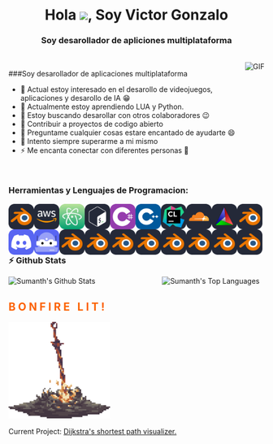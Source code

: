 <h1 align="center">Hola <img src="https://media.giphy.com/media/hvRJCLFzcasrR4ia7z/giphy.gif" width="35">, Soy Victor Gonzalo</h1>
<h3 align="center">Soy desarollador de apliciones multiplataforma</h3>

<br>

<img align="right" height="270px" alt="GIF" src="https://i.pinimg.com/originals/e4/26/70/e426702edf874b181aced1e2fa5c6cde.gif" />

###Soy desarollador de aplicaciones multiplataforma
- 🔭 Actual estoy interesado en el desarollo de videojuegos, aplicaciones y desarollo de IA :grin:
- 🌱 Actualmente estoy aprendiendo LUA y Python.
- 👯 Estoy buscando desarollar con otros colaboradores :wink:
- 🥅 Contribuir a proyectos de codigo abierto
- 💬 Preguntame cualquier cosas estare encantado de ayudarte :smile:
- 🧗 Intento siempre superarme a mi mismo
- ⚡ Me encanta conectar con diferentes personas :raised_hands:

<br>

### Herramientas y Lenguajes de Programacion: 

<img align="left" alt="HTML5" width="50px" src="https://github.com/tandpfun/skill-icons/raw/main/icons/Blender-Dark.svg"  />
<img align="left" alt="HTML5" width="50px" src="https://github.com/tandpfun/skill-icons/blob/main/icons/AWS-Dark.svg"  />
<img align="left" alt="HTML5" width="50px" src="https://github.com/tandpfun/skill-icons/blob/main/icons/Atom.svg"  />
<img align="left" alt="HTML5" width="50px" src="https://github.com/tandpfun/skill-icons/blob/main/icons/Bash-Dark.svg"  />
<img align="left" alt="HTML5" width="50px" src="https://github.com/tandpfun/skill-icons/blob/main/icons/CS.svg"  />
<img align="left" alt="HTML5" width="50px" src="https://github.com/tandpfun/skill-icons/blob/main/icons/CPP.svg"  />
<img align="left" alt="HTML5" width="50px" src="https://github.com/tandpfun/skill-icons/raw/main/icons/CLion-Dark.svg"  />
<img align="left" alt="HTML5" width="50px" src="https://github.com/tandpfun/skill-icons/raw/main/icons/Cloudflare-Dark.svg"  />
<img align="left" alt="HTML5" width="50px" src="https://github.com/tandpfun/skill-icons/raw/main/icons/CMake-Dark.svg"  />
<img align="left" alt="HTML5" width="50px" src="https://github.com/tandpfun/skill-icons/raw/main/icons/Blender-Dark.svg"  />
<img align="left" alt="HTML5" width="50px" src="https://github.com/tandpfun/skill-icons/raw/main/icons/Discord.svg"  />
<img align="left" alt="HTML5" width="50px" src="https://github.com/tandpfun/skill-icons/raw/main/icons/DiscordBots.svg"  />
<img align="left" alt="HTML5" width="50px" src="https://github.com/tandpfun/skill-icons/raw/main/icons/Blender-Dark.svg"  />
<img align="left" alt="HTML5" width="50px" src="https://github.com/tandpfun/skill-icons/raw/main/icons/Blender-Dark.svg"  />
<img align="left" alt="HTML5" width="50px" src="https://github.com/tandpfun/skill-icons/raw/main/icons/Blender-Dark.svg"  />
<img align="left" alt="HTML5" width="50px" src="https://github.com/tandpfun/skill-icons/raw/main/icons/Blender-Dark.svg"  />
<img align="left" alt="HTML5" width="50px" src="https://github.com/tandpfun/skill-icons/raw/main/icons/Blender-Dark.svg"  />
<img align="left" alt="HTML5" width="50px" src="https://github.com/tandpfun/skill-icons/raw/main/icons/Blender-Dark.svg"  />
<img align="left" alt="HTML5" width="50px" src="https://github.com/tandpfun/skill-icons/raw/main/icons/Blender-Dark.svg"  />
<img align="left" alt="HTML5" width="50px" src="https://github.com/tandpfun/skill-icons/raw/main/icons/Blender-Dark.svg"  />
<br>
<br>
<br>
<br>

<!--
<details>
  <summary>:zap: Github Stats</summary>
<p align='center'>
  <img align="center" src="https://github-readme-stats.vercel.app/api?username=Sumanth-Talluri&show_icons=true&title_color=fff&icon_color=79ff97&text_color=efefef&bg_color=24292e" alt="Lakshya's Github Stats">
</p>
<br>
<p align='center'>
  <img align="center" src="https://github-readme-stats.vercel.app/api/top-langs/?username=Sumanth-Talluri&show_icons=true&hide_border=true&theme=radical">
</p>
</details> -->


### :zap: Github Stats

  <img align="left" src="https://github-readme-stats.sumanth-talluri.vercel.app/api?username=Sumanth-Talluri&show_icons=true&title_color=fff&icon_color=79ff97&text_color=efefef&bg_color=24292e" alt="Sumanth's Github Stats" width="60%">
  
<img src="https://github-readme-stats.sumanth-talluri.vercel.app/api/top-langs/?username=Sumanth-Talluri&show_icons=true&hide_border=true&theme=radical" width="37%" alt="Sumanth's Top Languages">



<!-- stats
![GitHub stats](https://github-readme-stats.vercel.app/api?username=Sumanth-Talluri&show_icons=true&hide_border=true&theme=dark)
![Sumanth's github Programming stats](https://github-readme-stats.vercel.app/api/top-langs/?username=Sumanth-Talluri&show_icons=true&hide_border=true")-->

<!-- repos
<a href="https://github.com/Sumanth-Talluri/Readers-Cabin">
  <img align="left" src="https://github-readme-stats.vercel.app/api/pin/?username=Sumanth-Talluri&repo=Readers-Cabin&theme=dark" />
</a>
<a href="https://github.com/Sumanth-Talluri/JPMorgan-Chase-Virtual-Internship">
  <img align="left" src="https://github-readme-stats.vercel.app/api/pin/?username=Sumanth-Talluri&repo=JPMorgan-Chase-Virtual-Internship&theme=dark" />
</a>
<a href="https://github.com/Sumanth-Talluri/Python-for-Everybody-Specialization">
  <img align="left" src="https://github-readme-stats.vercel.app/api/pin/?username=Sumanth-Talluri&repo=Python-for-Everybody-Specialization&theme=dark" />
</a>
-->

<br>

 <b><h2 style="color: #fc6203">B O N F I R E &nbsp; L I T !</h2> </b>

<img src="https://raw.githubusercontent.com/TanZng/TanZng/master/assets/bonefire.gif" width="200"/>

Current Project: <a href="https://github.com/TanZng/dijkstras-shortest-path">Dijkstra's shortest path visualizer.</a>
